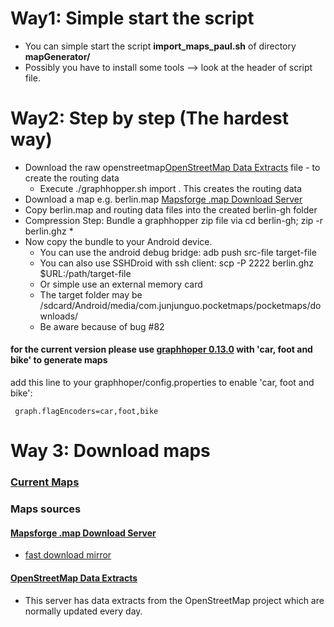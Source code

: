 # Way1: Simple start the script

- You can simple start the script **import_maps_paul.sh** of directory **mapGenerator/**
- Possibly you have to install some tools --> look at the header of script file.

# Way2: Step by step (The hardest way)

- Download the raw openstreetmap[OpenStreetMap Data Extracts](http://download.geofabrik.de/) file - to create the routing data
    - Execute ./graphhopper.sh import <your-osm-file>. This creates the routing data
- Download a map e.g. berlin.map [Mapsforge .map Download Server](http://download.mapsforge.org/)
- Copy berlin.map and routing data files into the created berlin-gh folder
- Compression Step: Bundle a graphhopper zip file via cd berlin-gh; zip -r berlin.ghz *
- Now copy the bundle to your Android device.
    - You can use the android debug bridge: adb push src-file target-file
    - You can also use SSHDroid with ssh client: scp -P 2222 berlin.ghz $URL:/path/target-file
    - Or simple use an external memory card
    - The target folder may be /sdcard/Android/media/com.junjunguo.pocketmaps/pocketmaps/downloads/
    - Be aware because of bug #82

#### for the current version please use [graphhoper 0.13.0](https://github.com/graphhopper/graphhopper/tree/0.13) with 'car, foot and bike' to generate maps

add this line to your graphhoper/config.properties to enable 'car, foot and bike':

```
 graph.flagEncoders=car,foot,bike
```

# Way 3: Download maps

### [Current Maps](http://vsrv15044.customer.xenway.de/maps/)

### Maps sources
#### [Mapsforge .map Download Server](http://download.mapsforge.org/)
- [fast download mirror](http://ftp-stud.hs-esslingen.de/pub/Mirrors/download.mapsforge.org/maps/)

#### [OpenStreetMap Data Extracts](http://download.geofabrik.de/)
- This server has data extracts from the OpenStreetMap project which are normally updated every day.


